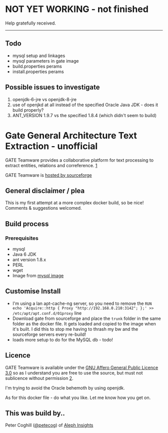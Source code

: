 # NOT YET WORKING - not finished

Help gratefully received.

--------------------------------------------------------------------------------

## Todo

- mysql setup and linkages
- mysql parameters in gate image
- build.properties perams
- install.properties perams

## Possible issues to investigate

1. openjdk-6-jre vs openjdk-8-jre
2. use of openjkd at all instead of the specified Oracle Java JDK - does it build properly?
3. ANT_VERSION 1.9.7 vs the specified 1.8.4 (which didn't seem to build)

# Gate General Architecture Text Extraction - unofficial

GATE Teamware provides a collaborative platform for text processing to extract entities, relations and correference. [1]

GATE Teamware is [hosted by sourceforge](https://sourceforge.net/p/gate/code/HEAD/tree/teamware/trunk/)

## General disclaimer / plea

This is my first attempt at a more complex docker build, so be nice! Comments & suggestions welcomed.

## Build process

### Prerequisites

- mysql
- Java 6 JDK
- ant version 1.8.x
- PERL
- wget
- Image from [mysql image](https://hub.docker.com/_/mysql/)

## Customise Install

- I'm using a lan apt-cache-ng server, so you need to remove the `RUN echo 'Acquire::http { Proxy "http://192.168.0.210:3142"; };' >> /etc/apt/apt.conf.d/01proxy` line
- Download gate from sourceforge and place the `trunk` folder in the same folder as the docker file. It gets loaded and copied to the image when it's built. I did this to stop me having to thrash my bw and the sourceforge servers every re-build!
- loads more setup to do for the MySQL db - todo!

## Licence

GATE Teamware is available under the [GNU Affero General Public Licence 3.0](http://www.gnu.org/licenses/agpl-3.0.html) so as I understand you are free to use the source, but must not sublicence without permission [2].

I'm trying to avoid the Oracle behemoth by using openjdk.

As for this docker file - do what you like. Let me know how you get on.

## This was build by..

Peter Coghill ([@petecog](https://twitter.com/petecog)) of [Aleph Insights](www.alephinsights.com)

[1]: https://gate.ac.uk/teamware/
[2]: https://tldrlegal.com/license/gnu-general-public-license-v3-(gpl-3)
